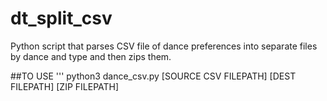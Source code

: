 # dt_split_csv

Python script that parses CSV file of dance preferences into separate files by dance and type and then zips them.

##TO USE
'''
python3 dance_csv.py [SOURCE CSV FILEPATH] [DEST FILEPATH] [ZIP FILEPATH] 
